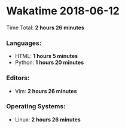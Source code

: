 # Wakatime 2018-06-12

Time Total: **2 hours 26 minutes**

### Languages:
- HTML: **1 hours 5 minutes** 
- Python: **1 hours 20 minutes** 

### Editors:
- Vim: **2 hours 26 minutes** 

### Operating Systems:
- Linux: **2 hours 26 minutes** 

